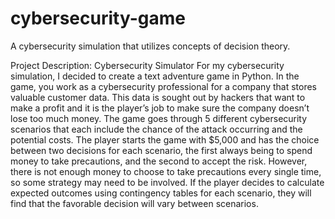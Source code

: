 # cybersecurity-game
A cybersecurity simulation that utilizes concepts of decision theory.

Project Description: Cybersecurity Simulator
For my cybersecurity simulation, I decided to create a text adventure game in Python. In the game, you work as a cybersecurity professional for a company that stores valuable customer data. This data is sought out by hackers that want to make a profit and it is the player’s job to make sure the company doesn’t lose too much money. The game goes through 5 different cybersecurity scenarios that each include the chance of the attack occurring and the potential costs. The player starts the game with $5,000 and has the choice between two decisions for each scenario, the first always being to spend money to take precautions, and the second to accept the risk. However, there is not enough money to choose to take precautions every single time, so some strategy may need to be involved. If the player decides to calculate expected outcomes using contingency tables for each scenario, they will find that the favorable decision will vary between scenarios.
